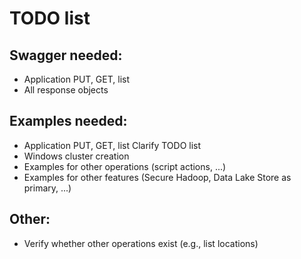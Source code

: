 # TODO list

## Swagger needed:
 * Application PUT, GET, list
 * All response objects
## Examples needed:
 * Application PUT, GET, list Clarify TODO list
 * Windows cluster creation
 * Examples for other operations (script actions, ...)
 * Examples for other features (Secure Hadoop, Data Lake Store as primary, ...)

## Other:
 * Verify whether other operations exist (e.g., list locations)
